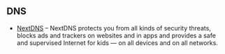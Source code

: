 ## DNS

  * [NextDNS](https://nextdns.io) – NextDNS protects you from all kinds of security threats, blocks ads and trackers on websites and in apps and provides a safe and supervised Internet for kids — on all devices and on all networks.